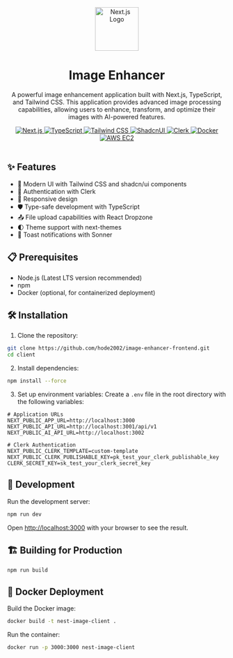 <div align="center">
  <img src="https://assets.vercel.com/image/upload/v1662130559/nextjs/Icon_dark_background.png" width="100" alt="Next.js Logo" />
  <h1>Image Enhancer</h1>
  <p>A powerful image enhancement application built with Next.js, TypeScript, and Tailwind CSS. This application provides advanced image processing capabilities, allowing users to enhance, transform, and optimize their images with AI-powered features.</p>
</div>

<div align="center">
  <a href="https://nextjs.org" target="_blank">
    <img src="https://img.shields.io/badge/Next.js-000000?style=for-the-badge&logo=next.js&logoColor=white" alt="Next.js"/>
  </a>
  <a href="https://www.typescriptlang.org" target="_blank">
    <img src="https://img.shields.io/badge/TypeScript-007ACC?style=for-the-badge&logo=typescript&logoColor=white" alt="TypeScript"/>
  </a>
  <a href="https://tailwindcss.com" target="_blank">
    <img src="https://img.shields.io/badge/Tailwind_CSS-38B2AC?style=for-the-badge&logo=tailwind-css&logoColor=white" alt="Tailwind CSS"/>
  </a>
  <a href="https://ui.shadcn.com" target="_blank">
    <img src="https://img.shields.io/badge/ShadcnUI-000000?style=for-the-badge&logo=shadcnui&logoColor=white" alt="ShadcnUI"/>
  </a>
  <a href="https://clerk.com" target="_blank">
    <img src="https://img.shields.io/badge/Clerk-000000?style=for-the-badge&logo=clerk&logoColor=white" alt="Clerk"/>
  </a>
  <a href="https://www.docker.com" target="_blank">
    <img src="https://img.shields.io/badge/Docker-2496ED?style=for-the-badge&logo=docker&logoColor=white" alt="Docker"/>
  </a>
  <a href="https://aws.amazon.com/ec2" target="_blank">
    <img src="https://img.shields.io/badge/AWS_EC2-FF9900?style=for-the-badge&logo=amazon-aws&logoColor=white" alt="AWS EC2"/>
  </a>
</div>

<br/>

## ✨ Features

- 🎨 Modern UI with Tailwind CSS and shadcn/ui components
- 🔐 Authentication with Clerk
- 📱 Responsive design
- 🛡️ Type-safe development with TypeScript
- 📤 File upload capabilities with React Dropzone
- 🌓 Theme support with next-themes
- 🔔 Toast notifications with Sonner

## 📋 Prerequisites

- Node.js (Latest LTS version recommended)
- npm
- Docker (optional, for containerized deployment)

## 🛠️ Installation

1. Clone the repository:
```bash
git clone https://github.com/hode2002/image-enhancer-frontend.git
cd client
```

2. Install dependencies:
```bash
npm install --force
```

3. Set up environment variables:
Create a `.env` file in the root directory with the following variables:
```env
# Application URLs
NEXT_PUBLIC_APP_URL=http://localhost:3000
NEXT_PUBLIC_API_URL=http://localhost:3001/api/v1
NEXT_PUBLIC_AI_API_URL=http://localhost:3002

# Clerk Authentication
NEXT_PUBLIC_CLERK_TEMPLATE=custom-template
NEXT_PUBLIC_CLERK_PUBLISHABLE_KEY=pk_test_your_clerk_publishable_key
CLERK_SECRET_KEY=sk_test_your_clerk_secret_key
```

## 🚀 Development

Run the development server:

```bash
npm run dev
```

Open [http://localhost:3000](http://localhost:3000) with your browser to see the result.

## 🏗️ Building for Production

```bash
npm run build
```

## 🐳 Docker Deployment

Build the Docker image:

```bash
docker build -t nest-image-client .
```

Run the container:

```bash
docker run -p 3000:3000 nest-image-client
```